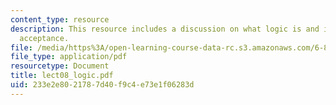 ```yaml
---
content_type: resource
description: This resource includes a discussion on what logic is and its universal
  acceptance.
file: /media/https%3A/open-learning-course-data-rc.s3.amazonaws.com/6-871-knowledge-based-applications-systems-spring-2005/233e2e8021787d40f9c4e73e1f06283d_lect08_logic.pdf
file_type: application/pdf
resourcetype: Document
title: lect08_logic.pdf
uid: 233e2e80-2178-7d40-f9c4-e73e1f06283d
---
```

